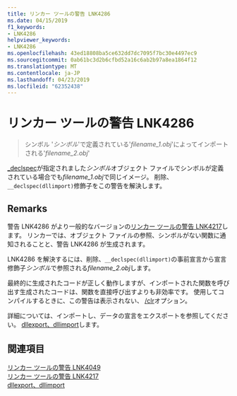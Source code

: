```yaml
---
title: リンカー ツールの警告 LNK4286
ms.date: 04/15/2019
f1_keywords:
- LNK4286
helpviewer_keywords:
- LNK4286
ms.openlocfilehash: 43ed18808ba5ce632dd7dc7095f7bc30e4497ec9
ms.sourcegitcommit: 0ab61bc3d2b6cfbd52a16c6ab2b97a8ea1864f12
ms.translationtype: MT
ms.contentlocale: ja-JP
ms.lasthandoff: 04/23/2019
ms.locfileid: "62352438"
---
```

# <a name="linker-tools-warning-lnk4286"></a>リンカー ツールの警告 LNK4286

> シンボル '*シンボル*'で定義されている'*filename_1.obj*'によってインポートされる'*filename_2.obj*'

[_declspec](../../cpp/dllexport-dllimport.md)が指定されました*シンボル*オブジェクト ファイルでシンボルが定義されている場合でも*filename_1.obj*で同じイメージ。 削除、`__declspec(dllimport)`修飾子をこの警告を解決します。

## <a name="remarks"></a>Remarks

警告 LNK4286 がより一般的なバージョンの[リンカー ツールの警告 LNK4217](linker-tools-warning-lnk4217.md)します。 リンカーでは、オブジェクト ファイルの参照、シンボルがない関数に通知されることと、警告 LNK4286 が生成されます。

LNK4286 を解決するには、削除、`__declspec(dllimport)`の事前宣言から宣言修飾子*シンボル*で参照される*filename_2.obj*します。

最終的に生成されたコードが正しく動作しますが、インポートされた関数を呼び出す生成されたコードは、関数を直接呼び出すよりも非効率です。 使用してコンパイルするときに、この警告は表示されない、 [/clr](../../build/reference/clr-common-language-runtime-compilation.md)オプション。

詳細については、インポートし、データの宣言をエクスポートを参照してください。 [dllexport、dllimport](../../cpp/dllexport-dllimport.md)します。

## <a name="see-also"></a>関連項目

[リンカー ツールの警告 LNK4049](linker-tools-warning-lnk4049.md) \
[リンカー ツールの警告 LNK4217](linker-tools-warning-lnk4217.md) \
[dllexport、dllimport](../../cpp/dllexport-dllimport.md)